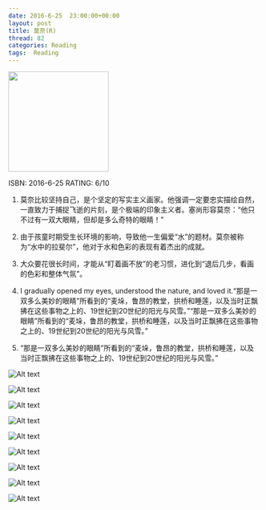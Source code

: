 ```yaml
---
date: 2016-6-25	 23:00:00+00:00
layout: post
title: 莫奈(R)
thread: 82
categories: Reading
tags:  Reading
---
```


<img src="/images/莫奈/Cover.JPG" width="200" />

ISBN: 2016-6-25 RATING: 6/10

1. 莫奈比较坚持自己，是个坚定的写实主义画家。他强调一定要忠实描绘自然，一直致力于捕捉飞逝的片刻，是个极端的印象主义者。塞尚形容莫奈：“他只不过有一双大眼睛，但却是多么奇特的眼睛！”

2. 由于孩童时期受生长环境的影响，导致他一生偏爱“水”的题材。莫奈被称为“水中的拉斐尔”，他对于水和色彩的表现有着杰出的成就。

3. 大众要花很长时间，才能从“盯着画不放”的老习惯，进化到“退后几步，看画的色彩和整体气氛”。 

4. I gradually opened my eyes, understood the nature, and loved it.“那是一双多么美妙的眼睛”所看到的“麦垛，鲁昂的教堂，拱桥和睡莲，以及当时正飘拂在这些事物之上的、19世纪到20世纪的阳光与风雪。”“那是一双多么美妙的眼睛”所看到的“麦垛，鲁昂的教堂，拱桥和睡莲，以及当时正飘拂在这些事物之上的、19世纪到20世纪的阳光与风雪。”

5. “那是一双多么美妙的眼睛”所看到的“麦垛，鲁昂的教堂，拱桥和睡莲，以及当时正飘拂在这些事物之上的、19世纪到20世纪的阳光与风雪。”

![Alt text](/images/莫奈/印象-日出.jpg)

![Alt text](/images/莫奈/吉维尼的干草堆.jpg)

![Alt text](/images/莫奈/撑伞的女人.jpg)

![Alt text](/images/莫奈/撑伞的女人2.png)

![Alt text](/images/莫奈/日式拱桥.jpg)

![Alt text](/images/莫奈/浮世绘.jpg)

![Alt text](/images/莫奈/睡莲.jpg)

![Alt text](/images/莫奈/睡莲2.jpg)

![Alt text](/images/莫奈/睡莲3.jpg)
